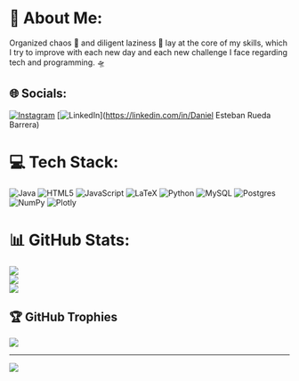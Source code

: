 # 💫 About Me:
Organized chaos 🦉 and diligent laziness 👾 lay at the core of my skills, which I try to improve with each new day and each new challenge I face regarding tech and programming. 🛸


## 🌐 Socials:
[![Instagram](https://img.shields.io/badge/Instagram-%23E4405F.svg?logo=Instagram&logoColor=white)](https://instagram.com/daniel_rueda106) [![LinkedIn](https://img.shields.io/badge/LinkedIn-%230077B5.svg?logo=linkedin&logoColor=white)](https://linkedin.com/in/Daniel Esteban Rueda Barrera) 

# 💻 Tech Stack:
![Java](https://img.shields.io/badge/java-%23ED8B00.svg?style=for-the-badge&logo=openjdk&logoColor=white) ![HTML5](https://img.shields.io/badge/html5-%23E34F26.svg?style=for-the-badge&logo=html5&logoColor=white) ![JavaScript](https://img.shields.io/badge/javascript-%23323330.svg?style=for-the-badge&logo=javascript&logoColor=%23F7DF1E) ![LaTeX](https://img.shields.io/badge/latex-%23008080.svg?style=for-the-badge&logo=latex&logoColor=white) ![Python](https://img.shields.io/badge/python-3670A0?style=for-the-badge&logo=python&logoColor=ffdd54) ![MySQL](https://img.shields.io/badge/mysql-4479A1.svg?style=for-the-badge&logo=mysql&logoColor=white) ![Postgres](https://img.shields.io/badge/postgres-%23316192.svg?style=for-the-badge&logo=postgresql&logoColor=white) ![NumPy](https://img.shields.io/badge/numpy-%23013243.svg?style=for-the-badge&logo=numpy&logoColor=white) ![Plotly](https://img.shields.io/badge/Plotly-%233F4F75.svg?style=for-the-badge&logo=plotly&logoColor=white)
# 📊 GitHub Stats:
![](https://github-readme-stats.vercel.app/api?username=viven06&theme=dark&hide_border=false&include_all_commits=false&count_private=false)<br/>
![](https://github-readme-streak-stats.herokuapp.com/?user=viven06&theme=dark&hide_border=false)<br/>
![](https://github-readme-stats.vercel.app/api/top-langs/?username=viven06&theme=dark&hide_border=false&include_all_commits=false&count_private=false&layout=compact)

## 🏆 GitHub Trophies
![](https://github-profile-trophy.vercel.app/?username=viven06&theme=tokyonight&no-frame=true&no-bg=false&margin-w=4)

---
[![](https://visitcount.itsvg.in/api?id=viven06&icon=5&color=0)](https://visitcount.itsvg.in)

<!-- Proudly created with GPRM ( https://gprm.itsvg.in ) -->

<!--
**viven06/viven06** is a ✨ _special_ ✨ repository because its `README.md` (this file) appears on your GitHub profile.

Here are some ideas to get you started:

- 🔭 I’m currently working on ...
- 🌱 I’m currently learning ...
- 👯 I’m looking to collaborate on ...
- 🤔 I’m looking for help with ...
- 💬 Ask me about ...
- 📫 How to reach me: ...
- 😄 Pronouns: ...
- ⚡ Fun fact: ...
-->
